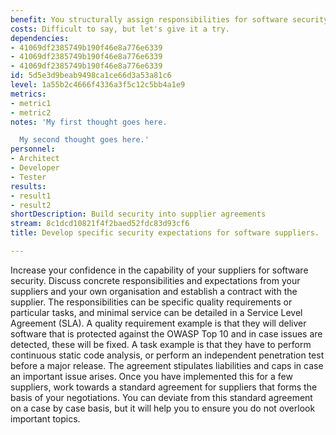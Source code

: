 ```yaml
---
benefit: You structurally assign responsibilities for software security activities.
costs: Difficult to say, but let's give it a try.
dependencies:
- 41069df2385749b190f46e8a776e6339
- 41069df2385749b190f46e8a776e6339
- 41069df2385749b190f46e8a776e6339
id: 5d5e3d9beab9498ca1ce66d3a53a81c6
level: 1a55b2c4666f4336a3f5c12c5bb4a1e9
metrics:
- metric1
- metric2
notes: 'My first thought goes here.

  My second thought goes here.'
personnel:
- Architect
- Developer
- Tester
results:
- result1
- result2
shortDescription: Build security into supplier agreements
stream: 8c1dcd10821f4f2baed52fdc83d93cf6
title: Develop specific security expectations for software suppliers.

---
```

Increase your confidence in the capability of your suppliers for software security. Discuss concrete responsibilities and expectations from your suppliers and your own organisation and establish a contract with the supplier. The responsibilities can be specific quality requirements or particular tasks, and minimal service can be detailed in a Service Level Agreement (SLA). A quality requirement example is that they will deliver software that is protected against the OWASP Top 10 and in case issues are detected, these will be fixed. A task example is that they have to perform continuous static code analysis, or perform an independent penetration test before a major release. The agreement stipulates liabilities and caps in case an important issue arises.
Once you have implemented this for a few suppliers, work towards a standard agreement for suppliers that forms the basis of your negotiations. You can deviate from this standard agreement on a case by case basis, but it will help you to ensure you do not overlook important topics.